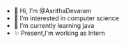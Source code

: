 - 👋 Hi, I’m @AsrithaDevaram
- 👀 I’m interested in computer science
- 🌱 I’m currently learning java
- ✨ Present,I'm working as Intern
  

<!---
AsrithaDevaram/AsrithaDevaram is a ✨ special ✨ repository because its `README.md` (this file) appears on your GitHub profile.
You can click the Preview link to take a look at your changes.
--->
